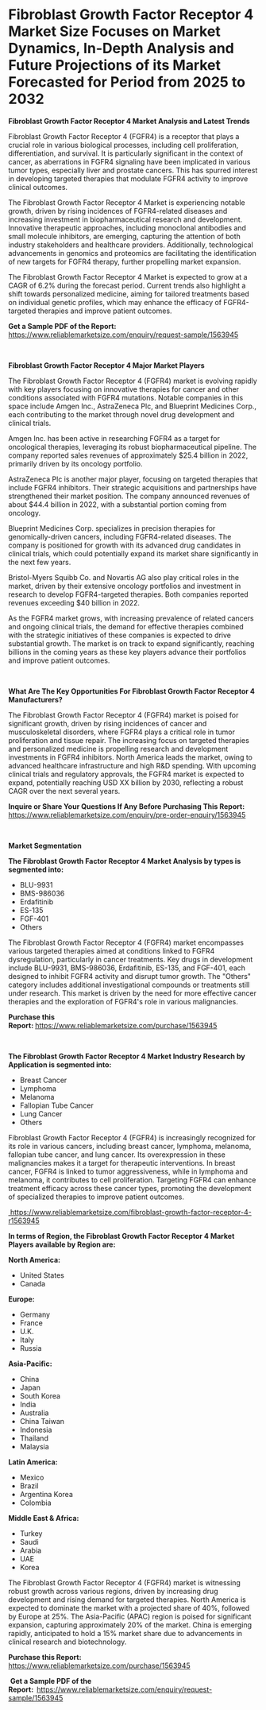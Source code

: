 <p><h1>Fibroblast Growth Factor Receptor 4 Market Size Focuses on Market Dynamics, In-Depth Analysis and Future Projections of its Market Forecasted for Period from 2025 to 2032</h1></p><p><strong>Fibroblast Growth Factor Receptor 4 Market Analysis and Latest Trends</strong></p>
<p><p>Fibroblast Growth Factor Receptor 4 (FGFR4) is a receptor that plays a crucial role in various biological processes, including cell proliferation, differentiation, and survival. It is particularly significant in the context of cancer, as aberrations in FGFR4 signaling have been implicated in various tumor types, especially liver and prostate cancers. This has spurred interest in developing targeted therapies that modulate FGFR4 activity to improve clinical outcomes.</p><p>The Fibroblast Growth Factor Receptor 4 Market is experiencing notable growth, driven by rising incidences of FGFR4-related diseases and increasing investment in biopharmaceutical research and development. Innovative therapeutic approaches, including monoclonal antibodies and small molecule inhibitors, are emerging, capturing the attention of both industry stakeholders and healthcare providers. Additionally, technological advancements in genomics and proteomics are facilitating the identification of new targets for FGFR4 therapy, further propelling market expansion.</p><p>The Fibroblast Growth Factor Receptor 4 Market is expected to grow at a CAGR of 6.2% during the forecast period. Current trends also highlight a shift towards personalized medicine, aiming for tailored treatments based on individual genetic profiles, which may enhance the efficacy of FGFR4-targeted therapies and improve patient outcomes.</p></p>
<p><strong>Get a Sample PDF of the Report:&nbsp;</strong> <a href="https://www.reliablemarketsize.com/enquiry/request-sample/1563945?utm_campaign=2442&utm_medium=2&utm_source=Github&utm_content=ia&utm_term=19042025&utm_id=fibroblast-growth-factor-receptor-4">https://www.reliablemarketsize.com/enquiry/request-sample/1563945</a></p>
<p>&nbsp;</p>
<p><strong>Fibroblast Growth Factor Receptor 4 Major Market Players</strong></p>
<p><p>The Fibroblast Growth Factor Receptor 4 (FGFR4) market is evolving rapidly with key players focusing on innovative therapies for cancer and other conditions associated with FGFR4 mutations. Notable companies in this space include Amgen Inc., AstraZeneca Plc, and Blueprint Medicines Corp., each contributing to the market through novel drug development and clinical trials.</p><p>Amgen Inc. has been active in researching FGFR4 as a target for oncological therapies, leveraging its robust biopharmaceutical pipeline. The company reported sales revenues of approximately $25.4 billion in 2022, primarily driven by its oncology portfolio.</p><p>AstraZeneca Plc is another major player, focusing on targeted therapies that include FGFR4 inhibitors. Their strategic acquisitions and partnerships have strengthened their market position. The company announced revenues of about $44.4 billion in 2022, with a substantial portion coming from oncology.</p><p>Blueprint Medicines Corp. specializes in precision therapies for genomically-driven cancers, including FGFR4-related diseases. The company is positioned for growth with its advanced drug candidates in clinical trials, which could potentially expand its market share significantly in the next few years.</p><p>Bristol-Myers Squibb Co. and Novartis AG also play critical roles in the market, driven by their extensive oncology portfolios and investment in research to develop FGFR4-targeted therapies. Both companies reported revenues exceeding $40 billion in 2022.</p><p>As the FGFR4 market grows, with increasing prevalence of related cancers and ongoing clinical trials, the demand for effective therapies combined with the strategic initiatives of these companies is expected to drive substantial growth. The market is on track to expand significantly, reaching billions in the coming years as these key players advance their portfolios and improve patient outcomes.</p></p>
<p>&nbsp;</p>
<p><strong>What Are The Key Opportunities For Fibroblast Growth Factor Receptor 4 Manufacturers?</strong></p>
<p><p>The Fibroblast Growth Factor Receptor 4 (FGFR4) market is poised for significant growth, driven by rising incidences of cancer and musculoskeletal disorders, where FGFR4 plays a critical role in tumor proliferation and tissue repair. The increasing focus on targeted therapies and personalized medicine is propelling research and development investments in FGFR4 inhibitors. North America leads the market, owing to advanced healthcare infrastructure and high R&D spending. With upcoming clinical trials and regulatory approvals, the FGFR4 market is expected to expand, potentially reaching USD XX billion by 2030, reflecting a robust CAGR over the next several years.</p></p>
<p><strong>Inquire or Share Your Questions If Any Before Purchasing This Report:</strong> <a href="https://www.reliablemarketsize.com/enquiry/pre-order-enquiry/1563945?utm_campaign=2442&utm_medium=2&utm_source=Github&utm_content=ia&utm_term=19042025&utm_id=fibroblast-growth-factor-receptor-4">https://www.reliablemarketsize.com/enquiry/pre-order-enquiry/1563945</a></p>
<p>&nbsp;</p>
<p><strong>Market Segmentation</strong></p>
<p><strong>The Fibroblast Growth Factor Receptor 4 Market Analysis by types is segmented into:</strong></p>
<p><ul><li>BLU-9931</li><li>BMS-986036</li><li>Erdafitinib</li><li>ES-135</li><li>FGF-401</li><li>Others</li></ul></p>
<p><p>The Fibroblast Growth Factor Receptor 4 (FGFR4) market encompasses various targeted therapies aimed at conditions linked to FGFR4 dysregulation, particularly in cancer treatments. Key drugs in development include BLU-9931, BMS-986036, Erdafitinib, ES-135, and FGF-401, each designed to inhibit FGFR4 activity and disrupt tumor growth. The "Others" category includes additional investigational compounds or treatments still under research. This market is driven by the need for more effective cancer therapies and the exploration of FGFR4's role in various malignancies.</p></p>
<p><strong>Purchase this Report:&nbsp;</strong><a href="https://www.reliablemarketsize.com/purchase/1563945?utm_campaign=2442&utm_medium=2&utm_source=Github&utm_content=ia&utm_term=19042025&utm_id=fibroblast-growth-factor-receptor-4">https://www.reliablemarketsize.com/purchase/1563945</a></p>
<p>&nbsp;</p>
<p><strong>The Fibroblast Growth Factor Receptor 4 Market Industry Research by Application is segmented into:</strong></p>
<p><ul><li>Breast Cancer</li><li>Lymphoma</li><li>Melanoma</li><li>Fallopian Tube Cancer</li><li>Lung Cancer</li><li>Others</li></ul></p>
<p><p>Fibroblast Growth Factor Receptor 4 (FGFR4) is increasingly recognized for its role in various cancers, including breast cancer, lymphoma, melanoma, fallopian tube cancer, and lung cancer. Its overexpression in these malignancies makes it a target for therapeutic interventions. In breast cancer, FGFR4 is linked to tumor aggressiveness, while in lymphoma and melanoma, it contributes to cell proliferation. Targeting FGFR4 can enhance treatment efficacy across these cancer types, promoting the development of specialized therapies to improve patient outcomes.</p></p>
<p><a href="https://www.reliablemarketsize.com/fibroblast-growth-factor-receptor-4-r1563945?utm_campaign=2442&utm_medium=2&utm_source=Github&utm_content=ia&utm_term=19042025&utm_id=fibroblast-growth-factor-receptor-4">&nbsp;https://www.reliablemarketsize.com/fibroblast-growth-factor-receptor-4-r1563945</a></p>
<p><strong>In terms of Region, the Fibroblast Growth Factor Receptor 4 Market Players available by Region are:</strong></p>
<p>
    <p> <strong> North America: </strong>
        <ul>
            <li>United States</li>
            <li>Canada</li>
        </ul>
        </p> 
    <p> <strong> Europe: </strong>
        <ul>
            <li>Germany</li>
            <li>France</li>
            <li>U.K.</li>
            <li>Italy</li>
            <li>Russia</li>
        </ul>
        </p> 
    <p> <strong> Asia-Pacific: </strong>
        <ul>
            <li>China</li>
            <li>Japan</li>
            <li>South Korea</li>
            <li>India</li>
            <li>Australia</li>
            <li>China Taiwan</li>
            <li>Indonesia</li>
            <li>Thailand</li>
            <li>Malaysia</li>
        </ul>
        </p> 
    <p> <strong> Latin America: </strong>
        <ul>
            <li>Mexico</li>
            <li>Brazil</li>
            <li>Argentina Korea</li>
            <li>Colombia</li>
        </ul>
        </p> 
    <p> <strong> Middle East & Africa: </strong>
        <ul>
            <li>Turkey</li>
            <li>Saudi</li>
            <li>Arabia</li>
            <li>UAE</li>
            <li>Korea</li>
        </ul>
    </p>
    </p>
<p><p>The Fibroblast Growth Factor Receptor 4 (FGFR4) market is witnessing robust growth across various regions, driven by increasing drug development and rising demand for targeted therapies. North America is expected to dominate the market with a projected share of 40%, followed by Europe at 25%. The Asia-Pacific (APAC) region is poised for significant expansion, capturing approximately 20% of the market. China is emerging rapidly, anticipated to hold a 15% market share due to advancements in clinical research and biotechnology.</p></p>
<p><strong>Purchase this Report: </strong><a href="https://www.reliablemarketsize.com/purchase/1563945?utm_campaign=2442&utm_medium=2&utm_source=Github&utm_content=ia&utm_term=19042025&utm_id=fibroblast-growth-factor-receptor-4">https://www.reliablemarketsize.com/purchase/1563945</a></p>
<p>&nbsp;<strong>Get a Sample PDF of the Report:&nbsp;&nbsp;</strong><a href="https://www.reliablemarketsize.com/enquiry/request-sample/1563945?utm_campaign=2442&utm_medium=2&utm_source=Github&utm_content=ia&utm_term=19042025&utm_id=fibroblast-growth-factor-receptor-4">https://www.reliablemarketsize.com/enquiry/request-sample/1563945</a></p>
<p><strong></strong></p>
<p><p></p><p></p><p></p></p>